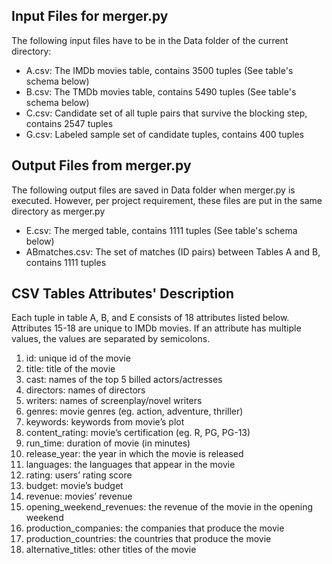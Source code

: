 ## Input Files for merger.py
The following input files have to be in the Data folder of the current directory: 
- A.csv: The IMDb movies table, contains 3500 tuples (See table's schema below)
- B.csv: The TMDb movies table, contains 5490 tuples (See table's schema below)
- C.csv: Candidate set of all tuple pairs that survive the blocking step, contains 2547 tuples
- G.csv: Labeled sample set of candidate tuples, contains 400 tuples
## Output Files from merger.py
The following output files are saved in Data folder when merger.py is executed. However, per project requirement, these files are put in the same directory as merger.py
- E.csv: The merged table, contains 1111 tuples (See table's schema below)
- ABmatches.csv: The set of matches (ID pairs) between Tables A and B, contains 1111 tuples
## CSV Tables Attributes' Description
Each tuple in table A, B, and E consists of 18 attributes listed below. Attributes 15-18 are unique to IMDb movies. If an attribute has multiple values, the values are separated by semicolons.
1. id: unique id of the movie
2. title: title of the movie
3. cast:	names of the top 5 billed actors/actresses
4. directors: names of directors
5. writers: names of screenplay/novel writers
6. genres:	movie genres (eg. action, adventure, thriller)
7. keywords:	keywords from movie’s plot
8. content_rating:	movie’s certification (eg. R, PG, PG-13)
9. run_time: duration of movie (in minutes)
10. release_year:	the year in which the movie is released
11. languages: the languages that appear in the movie
12. rating:	users’ rating score
13. budget:	movie’s budget
14. revenue: movies’ revenue
15. opening_weekend_revenues: the revenue of the movie in the opening weekend
16. production_companies: the companies that produce the movie
17. production_countries:	the countries that produce the movie
18. alternative_titles:	other titles of the movie


